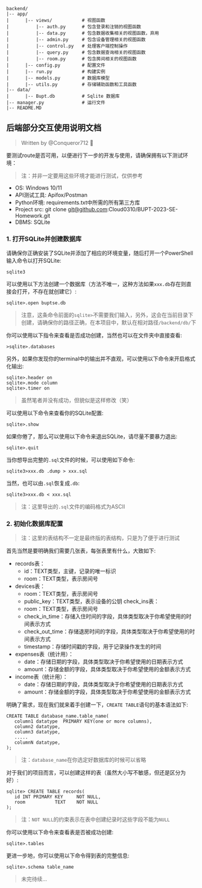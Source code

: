 ```
backend/
|-- app/
|      |-- views/           # 视图函数
|          |-- auth.py      # 包含登录和注销的视图函数  
|          |-- data.py      # 包含数据收集相关的视图函数，弃用
|          |-- admin.py     # 包含设备管理相关的视图函数
|          |-- control.py   # 处理客户端控制操作
|          |-- query.py     # 包含数据查询相关的视图函数
|          |-- room.py      # 包含房间相关的视图函数
|      |-- config.py        # 配置文件
|      |-- run.py           # 构建实例
|      |-- models.py        # 数据库模型
|      |-- utils.py         # 存储辅助函数和工具函数
|-- data/
|      |-- Bupt.db          # Sqlite 数据库
|-- manager.py          	# 运行文件
|-- README.MD        
```
## 后端部分交互使用说明文档

> Written by @Conqueror712 🤗

要测试route是否可用，以便进行下一步的开发与使用，请确保拥有以下测试环境：

> 注：并非一定要用这些环境才能进行测试，仅供参考

- OS: Windows 10/11
- API测试工具: Apifox/Postman
- Python环境: requirements.txt中所需的所有第三方库
- Project src: git clone git@github.com:Cloud0310/BUPT-2023-SE-Homework.git
- DBMS: SQLite

### 1. 打开SQLite并创建数据库

请确保你正确安装了SQLite并添加了相应的环境变量，随后打开一个PowerShell输入命令以打开SQLite:

```
sqlite3
```

可以使用以下方法创建一个数据库（方法不唯一，这种方法如果`xxx.db`存在则直接会打开，不存在就创建它）:

```
sqlite>.open buptse.db
```

> 注意，这条命令前面的`sqlite>`不需要我们输入，另外，这会在当前目录下创建，请确保你的路径正确，在本项目中，默认在相对路径`/backend/db/`下

你可以使用以下指令来查看是否成功创建，当然也可以在文件夹中直接查看:

```
>sqlite>.databases
```

另外，如果你发现你的terminal中的输出并不直观，可以使用以下命令来开启格式化输出:

```
sqlite>.header on
sqlite>.mode column
sqlite>.timer on
```

> 虽然笔者并没有成功，但貌似是这样修改（笑）

可以使用以下命令来查看你的SQLite配置:

```
sqlite>.show
```

如果你倦了，那么可以使用以下命令来退出SQLite，请尽量不要暴力退出:

```
sqlite>.quit
```

当你想导出完整的`.sql`文件的时候，可以使用如下命令:

```
sqlite3>xxx.db .dump > xxx.sql
```

当然，也可以由`.sql`恢复成`.db`:

```
sqlite3>xxx.db < xxx.sql
```

> 注：这里导出的`.sql`文件的编码格式为ASCII

### 2. 初始化数据库配置

> 注：这里的表结构不一定是最终版的表结构，只是为了便于进行测试

首先当然是要明确我们需要几张表，每张表里有什么，大致如下:

- records表：
    - id：TEXT类型，主键，记录的唯一标识
    - room：TEXT类型，表示房间号
- devices表：
    - room：TEXT类型，表示房间号
    - public_key：TEXT类型，表示设备的公钥
        check_ins表：
    - room：TEXT类型，表示房间号
    - check_in_time：存储入住时间的字段，具体类型取决于你希望使用的时间表示方式
    - check_out_time：存储退房时间的字段，具体类型取决于你希望使用的时间表示方式
    - timestamp：存储时间戳的字段，用于记录操作发生的时间
- expenses表（统计用）：
    - date：存储日期的字段，具体类型取决于你希望使用的日期表示方式
    - amount：存储金额的字段，具体类型取决于你希望使用的金额表示方式
- income表（统计用）：
    - date：存储日期的字段，具体类型取决于你希望使用的日期表示方式
    - amount：存储金额的字段，具体类型取决于你希望使用的金额表示方式

明确了需求，现在我们就来着手创建一下，`CREATE TABLE`语句的基本语法如下:

```
CREATE TABLE database_name.table_name(
   column1 datatype  PRIMARY KEY(one or more columns),
   column2 datatype,
   column3 datatype,
   .....
   columnN datatype,
);
```

> 注：`database_name`在你选定好数据库的时候可以省略

对于我们的项目而言，可以创建这样的表（虽然大小写不敏感，但还是区分为好）:

```
sqlite> CREATE TABLE records(
   id INT PRIMARY KEY     NOT NULL,
   room           TEXT    NOT NULL
);
```

> 注：`NOT NULL`的约束表示在表中创建纪录时这些字段不能为`NULL`

你可以使用以下命令来查看表是否被成功创建:

```
sqlite>.tables
```

更进一步地，你可以使用以下命令得到表的完整信息:

```
sqlite>.schema table_name
```

> 未完待续...